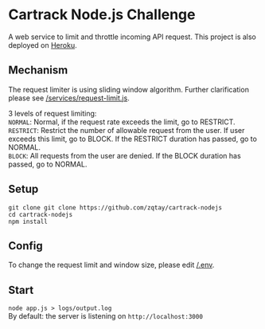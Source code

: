 # Cartrack Node.js Challenge  
A web service to limit and throttle incoming API request. This project is also deployed on [Heroku](https://zqtay-cartrack.herokuapp.com/).  

## Mechanism  
The request limiter is using sliding window algorithm. Further clarification please see [/services/request-limit.js](https://github.com/zqtay/cartrack-nodejs/blob/main/services/request-limit.js).  

3 levels of request limiting:  
``NORMAL``: Normal, if the request rate exceeds the limit, go to RESTRICT.  
``RESTRICT``: Restrict the number of allowable request from the user. If user exceeds this limit, go to BLOCK. If the RESTRICT duration has passed, go to NORMAL.  
``BLOCK``: All requests from the user are denied. If the BLOCK duration has passed, go to NORMAL.  

## Setup  
``git clone git clone https://github.com/zqtay/cartrack-nodejs``  
``cd cartrack-nodejs``  
``npm install``  

## Config  
To change the request limit and window size, please edit [/.env](https://github.com/zqtay/cartrack-nodejs/blob/main/.env).  

## Start  
``node app.js > logs/output.log``  
By default: the server is listening on ``http://localhost:3000``  

